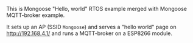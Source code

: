 This is Mongoose "Hello, world" RTOS example merged with Mongoose MQTT-broker example.

It sets up an AP (SSID `Mongoose`) and serves a "hello world" page on http://192.168.4.1/ and runs a MQTT-broker on a ESP8266 module.

